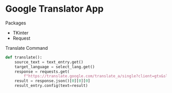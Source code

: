 # Google Translator App 

Packages 
- TKinter
- Request

Translate Command 
```python
def translate():
    source_text = text_entry.get()
    target_language = select_lang.get()
    response = requests.get(
        f"https://translate.google.com/translate_a/single?client=gtx&sl=auto&tl={target_language}&dt=t&q={source_text}")
    result = response.json()[0][0][0]
    result_entry.config(text=result)
```
